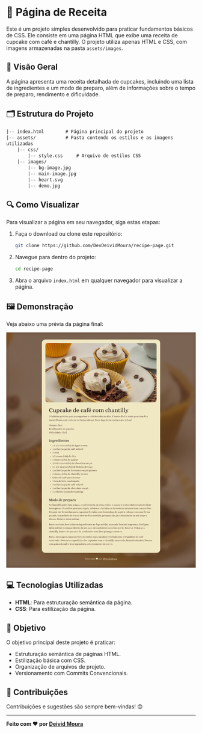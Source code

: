 
# 🧁 Página de Receita

Este é um projeto simples desenvolvido para praticar fundamentos básicos de CSS. Ele consiste em uma página HTML que exibe uma receita de cupcake com café e chantilly. O projeto utiliza apenas HTML e CSS, com imagens armazenadas na pasta `assets/images`.

## 📖 Visão Geral

A página apresenta uma receita detalhada de cupcakes, incluindo uma lista de ingredientes e um modo de preparo, além de informações sobre o tempo de preparo, rendimento e dificuldade.

## 🗂️ Estrutura do Projeto

```
|-- index.html        # Página principal do projeto
|-- assets/           # Pasta contendo os estilos e as imagens utilizadas
    |-- css/
        |-- style.css     # Arquivo de estilos CSS
    |-- images/
        |-- bg-image.jpg
        |-- main-image.jpg
        |-- heart.svg
        |-- demo.jpg
```

## 🔍 Como Visualizar

Para visualizar a página em seu navegador, siga estas etapas:

1. Faça o download ou clone este repositório:
   ```bash
   git clone https://github.com/DevDeividMoura/recipe-page.git 
   ```
2. Navegue para dentro do projeto:
   ```bash
   cd recipe-page
   ```
3. Abra o arquivo `index.html` em qualquer navegador para visualizar a página.

## 🖼️ Demonstração

Veja abaixo uma prévia da página final:

![Demonstração da Página](assets/images/demo.jpg)

## 💻 Tecnologias Utilizadas

- **HTML**: Para estruturação semântica da página.
- **CSS**: Para estilização da página.

## 🎯 Objetivo

O objetivo principal deste projeto é praticar:
- Estruturação semântica de páginas HTML.
- Estilização básica com CSS.
- Organização de arquivos de projeto.
- Versionamento com Commits Convencionais.

## 🤝 Contribuições

Contribuições e sugestões são sempre bem-vindas! 😊

---

**Feito com ❤️ por [Deivid Moura](https://github.com/DevDeividMoura)**
